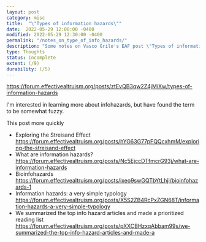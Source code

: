 ```yaml
---
layout: post
category: misc
title:  "\"Types of information hazards\""
date:  2022-05-29 12:00:00 -0400
modified: 2022-05-29 12:30:00 -0400
permalink: "/notes_on_type_of_info_hazards/"
description: "Some notes on Vasco Grilo's EAF post \"Types of information hazards\""
type: Thoughts
status: Incomplete
extent: (/9)
durability: (/5)
---
```


<https://forum.effectivealtruism.org/posts/ztEvQB3qw2Z4jMiXw/types-of-information-hazards>

I'm interested in learning more about infohazards, but have found the term to be somewhat fuzzy. 

This post more quickly 

- Exploring the Streisand Effect <https://forum.effectivealtruism.org/posts/hYG63G77pFQQcxhmM/exploring-the-streisand-effect> 
- What are information hazards? <https://forum.effectivealtruism.org/posts/Nc5EjccDTfmcrG93j/what-are-information-hazards>
- Bioinfohazards <https://forum.effectivealtruism.org/posts/ixeo9swGQTbYtLhji/bioinfohazards-1>
- Information hazards: a very simple typology <https://forum.effectivealtruism.org/posts/X5S2ZB4RcPxZGN68T/information-hazards-a-very-simple-typology>
- We summarized the top info hazard articles and made a prioritized reading list <https://forum.effectivealtruism.org/posts/pXXCBHzxqAbbam99s/we-summarized-the-top-info-hazard-articles-and-made-a> 
